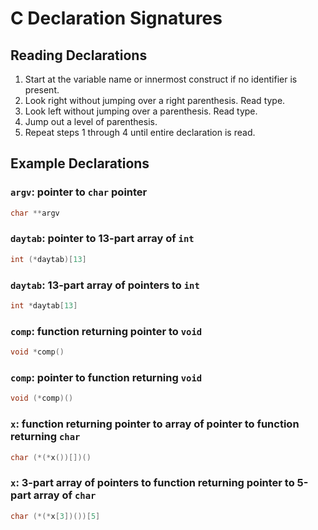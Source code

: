 # C Declaration Signatures

## Reading Declarations

1. Start at the variable name or innermost construct if no identifier is present.
2. Look right without jumping over a right parenthesis. Read type.
3. Look left without jumping over a parenthesis. Read type.
4. Jump out a level of parenthesis.
5. Repeat steps 1 through 4 until entire declaration is read.

## Example Declarations

### `argv`: pointer to `char` pointer

```c
char **argv
```

### `daytab`: pointer to 13-part array of `int`

```c
int (*daytab)[13]
```

### `daytab`: 13-part array of pointers to `int`

```c
int *daytab[13]
```

### `comp`: function returning pointer to `void`

```c
void *comp()
```

### `comp`: pointer to function returning `void`

```c
void (*comp)()
```

### `x`: function returning pointer to array of pointer to function returning `char`

```c
char (*(*x())[])()
```

### `x`: 3-part array of pointers to function returning pointer to 5-part array of `char`

```c
char (*(*x[3])())[5]
```
